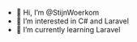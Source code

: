 - 👋 Hi, I’m @StijnWoerkom
- 👀 I’m interested in C# and Laravel
- 🌱 I’m currently learning Laravel

<!---
StijnWoerkom/StijnWoerkom is a ✨ special ✨ repository because its `README.md` (this file) appears on your GitHub profile.
You can click the Preview link to take a look at your changes.
--->
